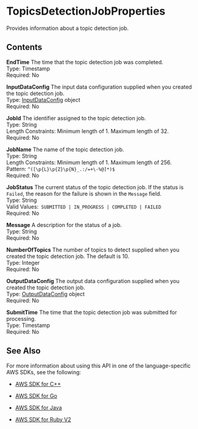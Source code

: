 # TopicsDetectionJobProperties<a name="API_TopicsDetectionJobProperties"></a>

Provides information about a topic detection job\.

## Contents<a name="API_TopicsDetectionJobProperties_Contents"></a>

 **EndTime**   <a name="comprehend-Type-TopicsDetectionJobProperties-EndTime"></a>
The time that the topic detection job was completed\.  
Type: Timestamp  
Required: No

 **InputDataConfig**   <a name="comprehend-Type-TopicsDetectionJobProperties-InputDataConfig"></a>
The input data configuration supplied when you created the topic detection job\.  
Type: [InputDataConfig](API_InputDataConfig.md) object  
Required: No

 **JobId**   <a name="comprehend-Type-TopicsDetectionJobProperties-JobId"></a>
The identifier assigned to the topic detection job\.  
Type: String  
Length Constraints: Minimum length of 1\. Maximum length of 32\.  
Required: No

 **JobName**   <a name="comprehend-Type-TopicsDetectionJobProperties-JobName"></a>
The name of the topic detection job\.  
Type: String  
Length Constraints: Minimum length of 1\. Maximum length of 256\.  
Pattern: `^([\p{L}\p{Z}\p{N}_.:/=+\-%@]*)$`   
Required: No

 **JobStatus**   <a name="comprehend-Type-TopicsDetectionJobProperties-JobStatus"></a>
The current status of the topic detection job\. If the status is `Failed`, the reason for the failure is shown in the `Message` field\.  
Type: String  
Valid Values:` SUBMITTED | IN_PROGRESS | COMPLETED | FAILED`   
Required: No

 **Message**   <a name="comprehend-Type-TopicsDetectionJobProperties-Message"></a>
A description for the status of a job\.  
Type: String  
Required: No

 **NumberOfTopics**   <a name="comprehend-Type-TopicsDetectionJobProperties-NumberOfTopics"></a>
The number of topics to detect supplied when you created the topic detection job\. The default is 10\.   
Type: Integer  
Required: No

 **OutputDataConfig**   <a name="comprehend-Type-TopicsDetectionJobProperties-OutputDataConfig"></a>
The output data configuration supplied when you created the topic detection job\.  
Type: [OutputDataConfig](API_OutputDataConfig.md) object  
Required: No

 **SubmitTime**   <a name="comprehend-Type-TopicsDetectionJobProperties-SubmitTime"></a>
The time that the topic detection job was submitted for processing\.  
Type: Timestamp  
Required: No

## See Also<a name="API_TopicsDetectionJobProperties_SeeAlso"></a>

For more information about using this API in one of the language\-specific AWS SDKs, see the following:

+  [AWS SDK for C\+\+](http://docs.aws.amazon.com/goto/SdkForCpp/comprehend-2017-11-27/TopicsDetectionJobProperties) 

+  [AWS SDK for Go](http://docs.aws.amazon.com/goto/SdkForGoV1/comprehend-2017-11-27/TopicsDetectionJobProperties) 

+  [AWS SDK for Java](http://docs.aws.amazon.com/goto/SdkForJava/comprehend-2017-11-27/TopicsDetectionJobProperties) 

+  [AWS SDK for Ruby V2](http://docs.aws.amazon.com/goto/SdkForRubyV2/comprehend-2017-11-27/TopicsDetectionJobProperties) 